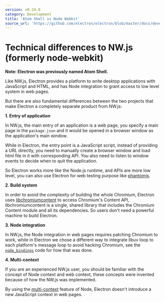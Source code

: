 ```yaml
---
version: v0.24.0
category: Development
title: 'Atom Shell vs Node Webkit'
source_url: 'https://github.com/electron/electron/blob/master/docs/development/atom-shell-vs-node-webkit.md'
---
```


# Technical differences to NW.js (formerly node-webkit)

__Note: Electron was previously named Atom Shell.__

Like NW.js, Electron provides a platform to write desktop applications
with JavaScript and HTML, and has Node integration to grant access to low level
system in web pages.

But there are also fundamental differences between the two projects that make
Electron a completely separate product from NW.js:

__1. Entry of application__

In NW.js, the main entry of an application is a web page, you specify a
main page in the `package.json` and it would be opened in a browser window as
the application's main window.

While in Electron, the entry point is a JavaScript script, instead of
providing a URL directly, you need to manually create a browser window and load
html file in it with corresponding API. You also need to listen to window events
to decide when to quit the application.

So Electron works more like the Node.js runtime, and APIs are more low level,
you can also use Electron for web testing purpose like
[phantomjs](http://phantomjs.org/).

__2. Build system__

In order to avoid the complexity of building the whole Chromium, Electron uses
[libchromiumcontent](https://github.com/brightray/libchromiumcontent) to access
Chromium's Content API, libchromiumcontent is a single, shared library that
includes the Chromium Content module and all its dependencies. So users don't
need a powerful machine to build Electron.

__3. Node integration__

In NW.js, the Node integration in web pages requires patching Chromium to
work, while in Electron we chose a different way to integrate libuv loop to
each platform's message loop to avoid hacking Chromium, see the
[`node_bindings`](../../atom/common/) code for how that was done.

__4. Multi-context__

If you are an experienced NW.js user, you should be familiar with the
concept of Node context and web context, these concepts were invented because
of how the NW.js was implemented.

By using the [multi-context](http://strongloop.com/strongblog/whats-new-node-js-v0-12-multiple-context-execution/)
feature of Node, Electron doesn't introduce a new JavaScript context in web
pages.
